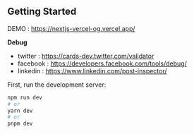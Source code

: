 ## Getting Started

DEMO : https://nextjs-vercel-og.vercel.app/

**Debug**
- twitter : https://cards-dev.twitter.com/validator	
- facebook : https://developers.facebook.com/tools/debug/
- linkedin : https://www.linkedin.com/post-inspector/

First, run the development server:

```bash
npm run dev
# or
yarn dev
# or
pnpm dev
```


